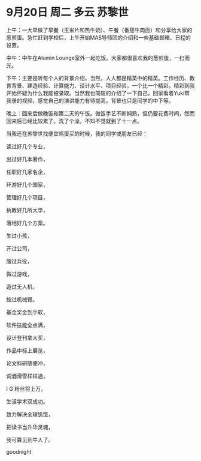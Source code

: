# 9月20日 周二 多云 苏黎世

上午：一大早做了早餐（玉米片和热牛奶）、午餐（番茄牛肉面）和分享给大家的葱煎蛋。急忙赶到学校后，上午开始MAS导师团的介绍和一些基础邮箱、日程的设置。中午：中午在Alumin Lounge室外一起吃饭。大家都很喜欢我的葱煎蛋，一扫而光。下午：主要是听每个人的背景介绍。当然，人人都是精英中的精英。工作经历、教育背景、建造经验、计算能力、设计水平、项目经验，一个比一个精彩，精彩到我开始怀疑为什么我能被录取。当然我也简短的介绍了一下自己，回家看着Yuki帮我录的视频，感觉自己的演讲能力有待提高，背景也只是同学的中下等。晚上：回来后做晚饭和第二天的午饭。做饭手艺不断娴熟，但仍要花费时间，然而回来后已经比较累了。洗了个澡，不知不觉就到了十一点。当我还在苏黎世找便宜鸡蛋买的时候，我的同学或朋友已经：读过好几个专业，出过好几本著作，任职好几家名企，环游好几个国家，管理好几个项目，执教好几所大学，落地好几个方案。生过小孩，开过公司，服过兵役，做过游戏，造过无人机，控过机械臂。基金奖金到手软，软件技能全点满，设计登刊拿大奖，作品中标上展览，论文科研随便冲，调酒滑雪样样通， I G 粉丝将上万，生活学术双成功。致力解决全球饥饿，把读书当升华灵魂，我可算见到牛人了。goodnight

